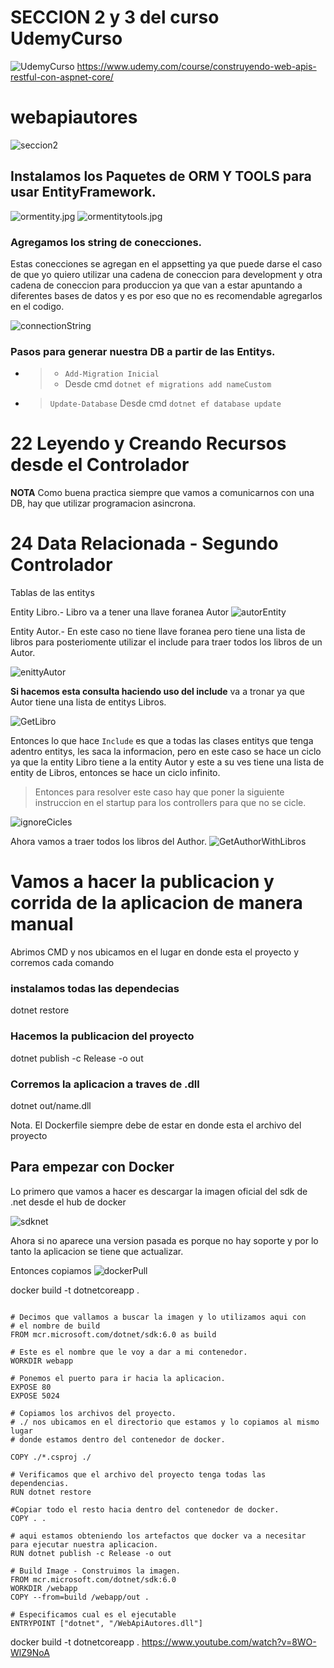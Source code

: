 # SECCION 2 y 3 del curso UdemyCurso 

![UdemyCurso](./imgReadme/UdemyCurso.jpg)
https://www.udemy.com/course/construyendo-web-apis-restful-con-aspnet-core/

# webapiautores
![seccion2](./imgReadme/)

## Instalamos los Paquetes de ORM Y TOOLS para usar EntityFramework.

![ormentity.jpg](./imgReadme/ormentity.jpg)
![ormentitytools.jpg](./imgReadme/ormentitytools.jpg)

### Agregamos los string de conecciones.
Estas conecciones se agregan en el appsetting ya que puede darse 
el caso de que yo quiero utilizar una cadena de coneccion 
para development y otra cadena de coneccion para produccion ya 
que van a estar apuntando a diferentes bases de datos y es por
eso que no es recomendable agregarlos en el codigo.

![connectionString](./imgReadme/connectionString.jpg)

### Pasos para generar nuestra DB a partir de las Entitys.

*   > - `Add-Migration Inicial` 
    > - Desde cmd `dotnet ef migrations add nameCustom`
*   > `Update-Database`
    > Desde cmd `dotnet ef database update`

# 22 Leyendo y Creando Recursos desde el Controlador

**NOTA** Como buena practica siempre que vamos a comunicarnos
con una DB, hay que utilizar programacion asincrona.

# 24 Data Relacionada - Segundo Controlador

Tablas de las entitys

Entity Libro.- Libro va a tener una llave foranea Autor
![autorEntity](./imgReadme/autorEntity.jpg)

Entity Autor.- En este caso no tiene llave foranea pero tiene
una lista de libros para posteriomente utilizar el include
para traer todos los libros de un Autor.

![enittyAutor](./imgReadme/enittyAutor.jpg)

**Si hacemos esta consulta haciendo uso del include** 
va a tronar ya que Autor tiene una lista de entitys Libros.

![GetLibro](./imgReadme/GetLibro.jpg)

Entonces lo que hace `Include` es que a todas las clases entitys
que tenga adentro entitys, les saca la informacion, pero en este 
caso se hace un ciclo ya que la entity Libro tiene a la entity
Autor y este a su ves tiene una lista de entity de Libros,
entonces se hace un ciclo infinito.

> Entonces para resolver este caso hay que poner la siguiente
instruccion en el startup para los controllers para que no se cicle.

![ignoreCicles](./imgReadme/ignoreCicles.jpg)

Ahora vamos a traer todos los libros del Author.
![GetAuthorWithLibros](./imgReadme/GetAuthorWithLibros.jpg)

# Vamos a hacer la publicacion y corrida de la aplicacion de manera manual

Abrimos CMD y nos ubicamos en el lugar en donde esta
el proyecto y corremos cada comando

### **instalamos todas las dependecias**
dotnet restore

### **Hacemos la publicacion del proyecto**
dotnet publish -c Release -o out

### **Corremos la aplicacion a traves de .dll**
dotnet out/name.dll

Nota. El Dockerfile siempre debe de estar en donde
esta el archivo del proyecto

## Para empezar con Docker

Lo primero que vamos a hacer es descargar la imagen oficial
del sdk de .net desde el hub de docker

![sdknet](./imgReadme/sdknet.jpg)

Ahora si no aparece una version pasada es porque no hay soporte
y por lo tanto la aplicacion se tiene que actualizar.

Entonces copiamos 
![dockerPull](./imgReadme/dockerPull.jpg)




docker build -t dotnetcoreapp .

```docker

# Decimos que vallamos a buscar la imagen y lo utilizamos aqui con
# el nombre de build
FROM mcr.microsoft.com/dotnet/sdk:6.0 as build

# Este es el nombre que le voy a dar a mi contenedor.
WORKDIR webapp 

# Ponemos el puerto para ir hacia la aplicacion.
EXPOSE 80
EXPOSE 5024

# Copiamos los archivos del proyecto.
# ./ nos ubicamos en el directorio que estamos y lo copiamos al mismo lugar 
# donde estamos dentro del contenedor de docker.

COPY ./*.csproj ./

# Verificamos que el archivo del proyecto tenga todas las dependencias. 
RUN dotnet restore 

#Copiar todo el resto hacia dentro del contenedor de docker.
COPY . .

# aqui estamos obteniendo los artefactos que docker va a necesitar para ejecutar nuestra aplicacion.
RUN dotnet publish -c Release -o out

# Build Image - Construimos la imagen.
FROM mcr.microsoft.com/dotnet/sdk:6.0
WORKDIR /webapp
COPY --from=build /webapp/out .

# Especificamos cual es el ejecutable
ENTRYPOINT ["dotnet", "/WebApiAutores.dll"]
```

docker build -t dotnetcoreapp .
https://www.youtube.com/watch?v=8WO-WlZ9NoA